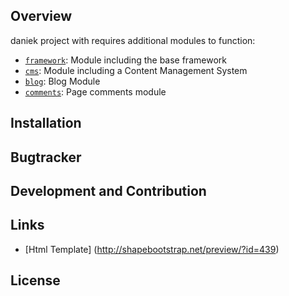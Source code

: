 ## Overview

daniek project with requires additional modules to function:

 * [`framework`](http://github.com/silverstripe/silverstripe-framework): Module including the base framework
 * [`cms`](http://github.com/silverstripe/silverstripe-cms): Module including a Content Management System
 * [`blog`](http://github.com/silverstripe/silverstripe-blog): Blog Module
 * [`comments`](http://github.com/silverstripe/silverstripe-comments): Page comments module

## Installation ##


## Bugtracker ##


## Development and Contribution ##


## Links ##
 * [Html Template] (http://shapebootstrap.net/preview/?id=439)

## License ##

